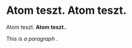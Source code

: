 <!DOCTYPE html>
<html lang="en">

<head>
    <meta charset="UTF-8">
    <meta http-equiv="X-UA-Compatible" content="IE=edge">
    <meta name="viewport" content="width=device-width, initial-scale=1.0">
    <title>Atom teszt</title>
</head>

<body>
    <h1>
        Atom teszt. Atom teszt.
    </h1>
    <p>
        Atom teszt. <strong>Atom teszt.</strong>.
    </p>
    <p>
        This <i>is a paragraph</i> .
    </p>
</body>

</html>

